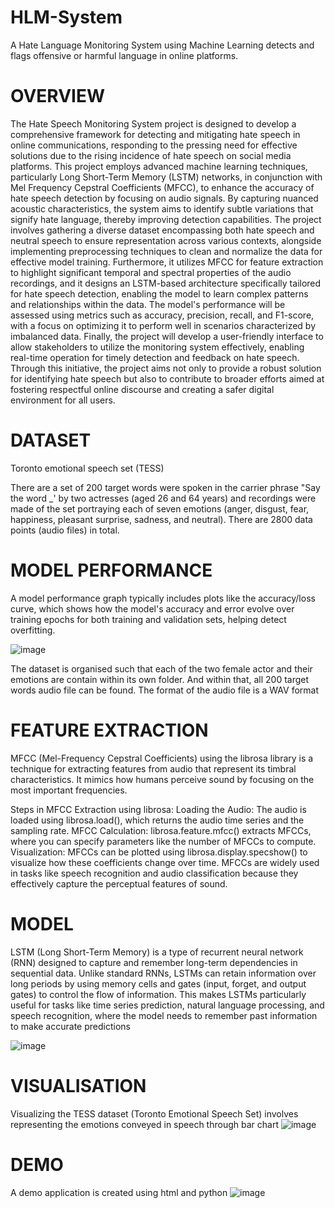 # HLM-System
A Hate Language Monitoring System using Machine Learning detects and flags offensive or harmful language in online platforms.

# OVERVIEW
The Hate Speech Monitoring System project is designed to develop a comprehensive framework for detecting and mitigating hate speech in online communications, responding to the pressing need for effective solutions due to the rising incidence of hate speech on social media platforms. This project employs advanced machine learning techniques, particularly Long Short-Term Memory (LSTM) networks, in conjunction with Mel Frequency Cepstral Coefficients (MFCC), to enhance the accuracy of hate speech detection by focusing on audio signals. By capturing nuanced acoustic characteristics, the system aims to identify subtle variations that signify hate language, thereby improving detection capabilities. The project involves gathering a diverse dataset encompassing both hate speech and neutral speech to ensure representation across various contexts, alongside implementing preprocessing techniques to clean and normalize the data for effective model training. Furthermore, it utilizes MFCC for feature extraction to highlight significant temporal and spectral properties of the audio recordings, and it designs an LSTM-based architecture specifically tailored for hate speech detection, enabling the model to learn complex patterns and relationships within the data. The model's performance will be assessed using metrics such as accuracy, precision, recall, and F1-score, with a focus on optimizing it to perform well in scenarios characterized by imbalanced data. Finally, the project will develop a user-friendly interface to allow stakeholders to utilize the monitoring system effectively, enabling real-time operation for timely detection and feedback on hate speech. Through this initiative, the project aims not only to provide a robust solution for identifying hate speech but also to contribute to broader efforts aimed at fostering respectful online discourse and creating a safer digital environment for all users.

# DATASET
Toronto emotional speech set (TESS)

There are a set of 200 target words were spoken in the carrier phrase "Say the word _' by two actresses (aged 26 and 64 years) and recordings were made of the set portraying each of seven emotions (anger, disgust, fear, happiness, pleasant surprise, sadness, and neutral). There are 2800 data points (audio files) in total.

# MODEL PERFORMANCE

A model performance graph typically includes plots like the accuracy/loss curve, which shows how the model's accuracy and error evolve over training epochs for both training and validation sets, helping detect overfitting.

![image](https://github.com/user-attachments/assets/a7a72bef-38df-4d82-9352-76b44a7b2888)

The dataset is organised such that each of the two female actor and their emotions are contain within its own folder. And within that, all 200 target words audio file can be found. The format of the audio file is a WAV format

# FEATURE EXTRACTION

MFCC (Mel-Frequency Cepstral Coefficients) using the librosa library is a technique for extracting features from audio that represent its timbral characteristics. It mimics how humans perceive sound by focusing on the most important frequencies.

Steps in MFCC Extraction using librosa:
Loading the Audio: The audio is loaded using librosa.load(), which returns the audio time series and the sampling rate.
MFCC Calculation: librosa.feature.mfcc() extracts MFCCs, where you can specify parameters like the number of MFCCs to compute.
Visualization: MFCCs can be plotted using librosa.display.specshow() to visualize how these coefficients change over time.
MFCCs are widely used in tasks like speech recognition and audio classification because they effectively capture the perceptual features of sound.

# MODEL

LSTM (Long Short-Term Memory) is a type of recurrent neural network (RNN) designed to capture and remember long-term dependencies in sequential data. Unlike standard RNNs, LSTMs can retain information over long periods by using memory cells and gates (input, forget, and output gates) to control the flow of information. This makes LSTMs particularly useful for tasks like time series prediction, natural language processing, and speech recognition, where the model needs to remember past information to make accurate predictions

![image](https://github.com/user-attachments/assets/590ce756-c717-4199-89fb-7511568471e1)

# VISUALISATION
Visualizing the TESS dataset (Toronto Emotional Speech Set) involves representing the emotions conveyed in speech through bar chart
![image](https://github.com/user-attachments/assets/0524ca30-9743-4b71-8772-fc93a147ff3b)

# DEMO
A demo application is created using html and python
![image](https://github.com/user-attachments/assets/a41ad42e-c980-48db-bf02-eb83fe5b4c9e)
